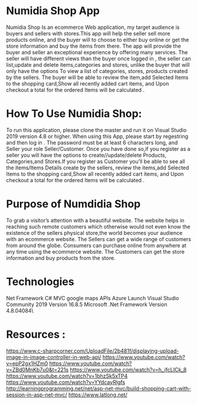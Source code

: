# Numidia Shop App

 Numidia Shop Is an ecommerce Web application, my target audience is buyers and sellers with stores.This app will help the seller sell more products online, and the buyer will to choose to either buy online or get the store information and buy the items from there. The app will provide the buyer and seller an exceptional experience by offering many services. 
The seller will have different views than the buyer once logged in , the seller can list,update and delete  items,categories and stores, unlike the buyer that will only have the options To view a list of categories, stores, products created by the sellers. The buyer will be able to review the item,add Selected Items to the shopping card,Show all recently added cart items, and Upon checkout a total for the ordered Items will be calculated .


# How To Use Numidia Shop:
To run this application, please clone the master and run it on Visual Studio 2019 version 4.8 or higher. When using this App, please start by regestring and then log in . The password must be at least 6 characters long, and Seller your role Seller/Customer. Once you have done so,if you register as a seller you will have the options to create//update/delete  Products, Categories,and Stores.If you register as Customer you'll be able to see all the items/Items Details create by the sellers, review the items,add Selected Items to the shopping card,Show all recently added cart items, and Upon checkout a total for the ordered Items will be calculated .


# Purpose of Numdidia Shop
To grab a visitor’s attention with a beautiful website. 
The website helps in reaching such remote customers which otherwise would not even know the existence of the sellers physical store,the world becomes your audience with an ecommerce website. 
The Sellers  can get a wide range of customers from around the globe.
Consumers can purchase online from anywhere at any time using the ecommerce website.
The Customers can get the store information and buy products from the store.

# Technologies
Net Framework C#
MVC
google maps APIs
Azure
Launch
Visual Studio Community 2019 Version 16.8.5
Microsoft .Net Framework Version 4.8.04084\

# Resources :
https://www.c-sharpcorner.com/UploadFile/2b481f/displaying-upload-image-in-image-controller-in-web-api/
https://www.youtube.com/watch?v=epP2gx1HZm0
https://www.youtube.com/watch?v=ZBd0MnKb7u0&t=221s
https://www.youtube.com/watch?v=h_jfcLICk_8
https://www.youtube.com/watch?v=1bhzSk5xTP4
https://www.youtube.com/watch?v=YYdcayRlgfs
http://learningprogramming.net/net/asp-net-mvc/build-shopping-cart-with-session-in-asp-net-mvc/
https://www.latlong.net/




